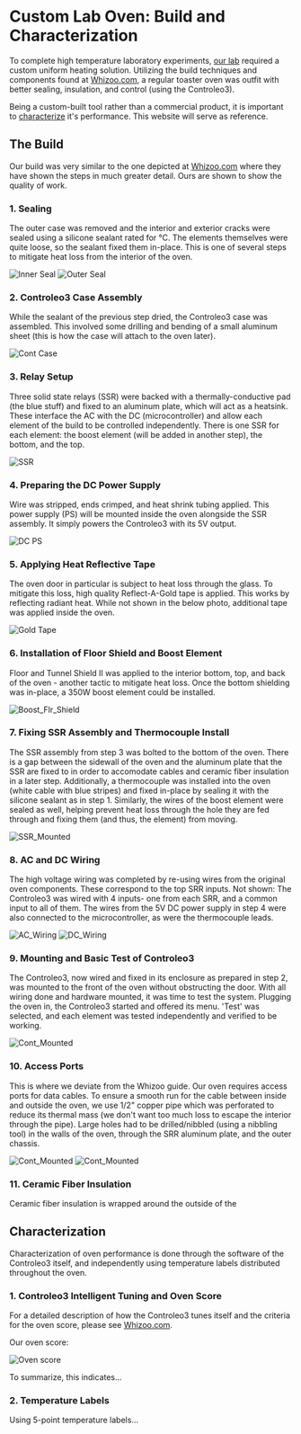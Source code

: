 # Custom Lab Oven: Build and Characterization

To complete high temperature laboratory experiments, [our lab](http://www.ece.ualberta.ca/~iyer/lab.html) required a custom uniform heating solution. Utilizing the build techniques and components found at [Whizoo.com](https://Whizoo.com), a regular toaster oven was outfit with better sealing, insulation, and control (using the Controleo3).

Being a custom-built tool rather than a commercial product, it is important to [characterize](#characterization) it's performance. This website will serve as reference.

## The Build
Our build was very similar to the one depicted at [Whizoo.com](https://www.whizoo.com/reflowoven) where they have shown the steps in much greater detail. Ours are shown to show the quality of work.

### 1. Sealing
The outer case was removed and the interior and exterior cracks were sealed using a silicone sealant rated for °C. The elements themselves were quite loose, so the sealant fixed them in-place. This is one of several steps to mitigate heat loss from the interior of the oven.


![Inner Seal](https://github.com/brentlabs/brentlabs/blob/gh-pages/2_inner_seal.jpg?raw=true)
![Outer Seal](https://github.com/brentlabs/brentlabs/blob/gh-pages/1_outer_seal.jpg?raw=true)

### 2. Controleo3 Case Assembly
While the sealant of the previous step dried, the Controleo3 case was assembled. This involved some drilling and bending of a small aluminum sheet (this is how the case will attach to the oven later).


![Cont Case](https://github.com/brentlabs/brentlabs/blob/gh-pages/3_cont_case.jpg?raw=true)

### 3. Relay Setup
Three solid state relays (SSR) were backed with a thermally-conductive pad (the blue stuff) and fixed to an aluminum plate, which will act as a heatsink. These interface the AC with the DC (microcontroller) and allow each element of the build to be controlled independently. There is one SSR for each element: the boost element (will be added in another step), the bottom, and the top. 


![SSR](https://github.com/brentlabs/brentlabs/blob/gh-pages/4_ssr.jpg?raw=true)

### 4. Preparing the DC Power Supply
Wire was stripped, ends crimped, and heat shrink tubing applied. This power supply (PS) will be mounted inside the oven alongside the SSR assembly. It simply powers the Controleo3 with its 5V output.


![DC PS](https://github.com/brentlabs/brentlabs/blob/gh-pages/5_dc_ps.jpg?raw=true)

### 5. Applying Heat Reflective Tape
The oven door in particular is subject to heat loss through the glass. To mitigate this loss, high quality Reflect-A-Gold tape is applied. This works by reflecting radiant heat. While not shown in the below photo, additional tape was applied inside the oven.


![Gold Tape](https://github.com/brentlabs/brentlabs/blob/gh-pages/6_gold_tape.jpg?raw=true)

### 6. Installation of Floor Shield and Boost Element
Floor and Tunnel Shield II was applied to the interior bottom, top, and back of the oven - another tactic to mitigate heat loss. Once the bottom shielding was in-place, a 350W boost element could be installed.


![Boost_Flr_Shield](https://github.com/brentlabs/brentlabs/blob/gh-pages/7_boost_flr_shld.jpg?raw=true)

### 7. Fixing SSR Assembly and Thermocouple Install
The SSR assembly from step 3 was bolted to the bottom of the oven. There is a gap between the sidewall of the oven and the aluminum plate that the SSR are fixed to in order to accomodate cables and ceramic fiber insulation in a later step. Additionally, a thermocouple was installed into the oven (white cable with blue stripes) and fixed in-place by sealing it with the silicone sealant as in step 1. Similarly, the wires of the boost element were sealed as well, helping prevent heat loss through the hole they are fed through and fixing them (and thus, the element) from moving.


![SSR_Mounted](https://github.com/brentlabs/brentlabs/blob/gh-pages/8_ssr_mounted.jpg?raw=true)

### 8. AC and DC Wiring
The high voltage wiring was completed by re-using wires from the original oven components. These correspond to the top SRR inputs. Not shown: The Controleo3 was wired with 4 inputs- one from each SRR, and a common input to all of them. The wires from the 5V DC power supply in step 4 were also connected to the microcontroller, as were the thermocouple leads.


![AC_Wiring](https://github.com/brentlabs/brentlabs/blob/gh-pages/9_ac_wiring.jpg?raw=true)
![DC_Wiring](https://github.com/brentlabs/brentlabs/blob/gh-pages/10_dc_wiring.jpg?raw=true)

### 9. Mounting and Basic Test of Controleo3
The Controleo3, now wired and fixed in its enclosure as prepared in step 2, was mounted to the front of the oven without obstructing the door. With all wiring done and hardware mounted, it was time to test the system. Plugging the oven in, the Controleo3 started and offered its menu. 'Test' was selected, and each element was tested independently and verified to be working.


![Cont_Mounted](https://github.com/brentlabs/brentlabs/blob/gh-pages/11_cont_mounted.jpg?raw=true)

### 10. Access Ports
This is where we deviate from the Whizoo guide. Our oven requires access ports for data cables. To ensure a smooth run for the cable between inside and outside the oven, we use 1/2" copper pipe which was perforated to reduce its thermal mass (we don't want too much loss to escape the interior through the pipe). Large holes had to be drilled/nibbled (using a nibbling tool) in the walls of the oven, through the SRR aluminum plate, and the outer chassis.


![Cont_Mounted](https://github.com/brentlabs/brentlabs/blob/gh-pages/11_cont_mounted.jpg?raw=true)
![Cont_Mounted](https://github.com/brentlabs/brentlabs/blob/gh-pages/11_cont_mounted.jpg?raw=true)

### 11. Ceramic Fiber Insulation 
Ceramic fiber insulation is wrapped around the outside of the 

## Characterization
Characterization of oven performance is done through the software of the Controleo3 itself, and independently using temperature labels distributed throughout the oven.

### 1. Controleo3 Intelligent Tuning and Oven Score
For a detailed description of how the Controleo3 tunes itself and the criteria for the oven score, please see [Whizoo.com](https://Whizoo.com/intelligent).

Our oven score:



![Oven score](https://github.com/brentlabs/brentlabs/blob/gh-pages/ovenscore_temp.png?raw=true)



To summarize, this indicates...

### 2. Temperature Labels
Using 5-point temperature labels...
